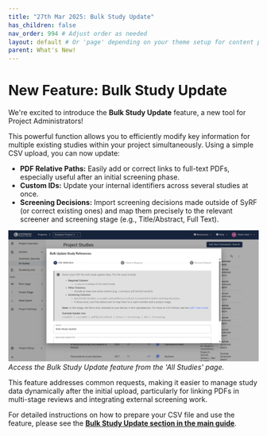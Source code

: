 ```yaml
---
title: "27th Mar 2025: Bulk Study Update"
has_children: false
nav_order: 994 # Adjust order as needed
layout: default # Or 'page' depending on your theme setup for content pages
parent: What's New!
---
```


# New Feature: Bulk Study Update

We're excited to introduce the **Bulk Study Update** feature, a new tool for Project Administrators!

This powerful function allows you to efficiently modify key information for multiple existing studies within your project simultaneously. Using a simple CSV upload, you can now update:

* **PDF Relative Paths:** Easily add or correct links to full-text PDFs, especially useful after an initial screening phase.
* **Custom IDs:** Update your internal identifiers across several studies at once.
* **Screening Decisions:** Import screening decisions made outside of SyRF (or correct existing ones) and map them precisely to the relevant screener and screening stage (e.g., Title/Abstract, Full Text).

![Accessing Bulk Study Update via the '...' menu in All Studies](/figs/Fig_Bulk-Study-Update.png)
*Access the Bulk Study Update feature from the 'All Studies' page.*

This feature addresses common requests, making it easier to manage study data dynamically after the initial upload, particularly for linking PDFs in multi-stage reviews and integrating external screening work.

For detailed instructions on how to prepare your CSV file and use the feature, please see the [**Bulk Study Update section in the main guide**](../systematic-search.html#51-using-the-bulk-study-update-feature).
